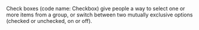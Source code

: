 Check boxes (code name: Checkbox) give people a way to select one or more items from a group, or switch between two mutually exclusive options (checked or unchecked, on or off). 
